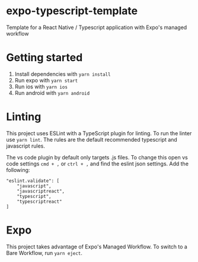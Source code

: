 # expo-typescript-template
Template for a React Native / Typescript application with Expo's managed workflow

# Getting started
1. Install dependencies with `yarn install`
2. Run expo with `yarn start`
3. Run ios with `yarn ios`
4. Run android with `yarn android`

# Linting
This project uses ESLint with a TypeScript plugin for linting. To run the linter use `yarn lint`. The rules are the default recommended typescript and javascript rules.

The vs code plugin by default only targets .js files. To change this open vs code settings `cmd + ,` or `ctrl + ,` and find the eslint json settings. Add the following:

```
"eslint.validate": [
    "javascript",
    "javascriptreact",
    "typescript",
    "typescriptreact"
]
```

# Expo
This project takes advantage of Expo's Managed Workflow. To switch to a Bare Workflow, run `yarn eject`.
